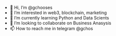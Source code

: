 - 👋 Hi, I’m @gchooses
- 👀 I’m interested in web3, blockchain, marketing
- 🌱 I’m currently learning Python and Data Scients
- 💞️ I’m looking to collaborate on Business Anasysis
- 📫 How to reach me in telegram @gchos

<!---
gchooses/gchooses is a ✨ special ✨ repository because its `README.md` (this file) appears on your GitHub profile.
You can click the Preview link to take a look at your changes.
--->
